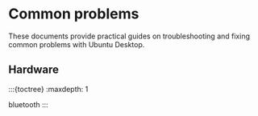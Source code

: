 # Common problems

These documents provide practical guides on troubleshooting and fixing common problems with Ubuntu Desktop.

## Hardware

:::{toctree}
:maxdepth: 1

bluetooth
:::
